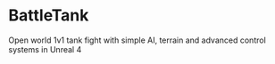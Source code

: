# BattleTank
Open world 1v1 tank fight with simple AI, terrain and advanced control systems in Unreal 4
